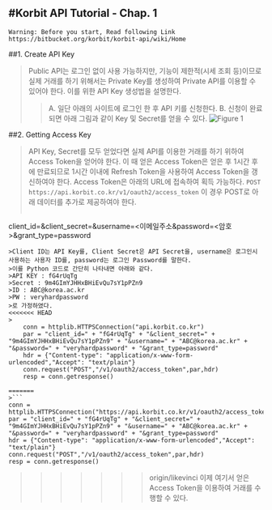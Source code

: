 #Korbit API Tutorial - Chap. 1
--------------------
    Warning: Before you start, Read following Link
    https://bitbucket.org/korbit/korbit-api/wiki/Home
##1. Create API Key
>Public API는 로그인 없이 사용 가능하지만, 기능이 제한적(시세 조회 등)이므로 실제 거래를 하기 위해서는 Private Key를 생성하여 Private API를 이용할 수 있어야 한다. 이를 위한 API Key 생성법을 설명한다.
>>A. 일단 아래의 사이트에 로그인 한 후 API 키를 신청한다.
>>B. 신청이 완료되면 아래 그림과 같이 Key 및 Secret를 얻을 수 있다.
>>![Figure 1](http://likevinci.iptime.org/everybody/Haroo/Figure%201_API%20Key%20and%20Secret.JPG)

##2. Getting Access Key
>API Key, Secret를 모두 얻었다면 실제 API를 이용한 거래를 하기 위하여 Access Token을 얻어야 한다. 이 때 얻은 Access Token은 얻은 후 1시간 후에 만료되므로 1시간 이내에 Refresh Token을 사용하여 Access Token을 갱신하여야 한다.
>Access Token은 아래의 URL에 접속하여 획득 가능하다.
>`POST https://api.korbit.co.kr/v1/oauth2/access_token`
>이 경우 POST로 아래 데이터를 추가로 제공하여야 한다.
>```
client_id=<CLIENT ID>&client_secret=<CLIENT SECRET>&username=<이메일주소&password=<암호>&grant_type=password
```
>Client ID는 API Key를, Client Secret은 API Secret을, username은 로그인시 사용하는 사용자 ID를, password는 로그인 Password를 말한다.  
>이를 Python 코드로 간단히 나타내면 아래와 같다.
>API KEY : fG4rUqTg
>Secret : 9m4GImYJHHxBHiEvQu7sY1pPZn9
>ID : ABC@korea.ac.kr
>PW : veryhardpassword
>로 가정하였다.
<<<<<<< HEAD
>
    conn = httplib.HTTPSConnection("api.korbit.co.kr")
	par = "client_id=" + "fG4rUqTg" + "&client_secret=" + "9m4GImYJHHxBHiEvQu7sY1pPZn9" + "&username=" + "ABC@korea.ac.kr" + "&password=" + "veryhardpassword" + "&grant_type=password"
	hdr = {"Content-type": "application/x-www-form-urlencoded","Accept": "text/plain"}
	conn.request("POST","/v1/oauth2/access_token",par,hdr)
    resp = conn.getresponse()

=======
>```
conn = httplib.HTTPSConnection("https://api.korbit.co.kr/v1/oauth2/access_token")
par = "client_id=" + "fG4rUqTg" + "&client_secret=" + "9m4GImYJHHxBHiEvQu7sY1pPZn9" + "&username=" + "ABC@korea.ac.kr" + "&password=" + "veryhardpassword" + "&grant_type=password"
hdr = {"Content-type": "application/x-www-form-urlencoded","Accept": "text/plain"}
conn.request("POST","/v1/oauth2/access_token",par,hdr)
resp = conn.getresponse()
```
>>>>>>> origin/likevinci
>이제 여기서 얻은 Access Token을 이용하여 거래를 수행할 수 있다.
